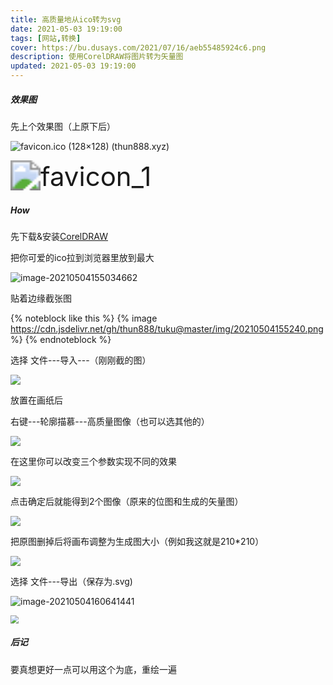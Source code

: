 ```yaml
---
title: 高质量地从ico转为svg
date: 2021-05-03 19:19:00
tags: [网站,转换]
cover: https://bu.dusays.com/2021/07/16/aeb55485924c6.png
description: 使用CorelDRAW将图片转为矢量图
updated: 2021-05-03 19:19:00
---
```


##### 效果图

先上个效果图（上原下后）

![favicon.ico (128×128) (thun888.xyz)](https://thun888.xyz/favicon.ico)

<img src="https://cdn.jsdelivr.net/gh/thun888/tuku@master/img/favicon_1.svg" alt="favicon_1" style="zoom:300%;" />

##### How

先下载&安装[CorelDRAW](https://share.thun888.xyz/%E8%BD%AF%E4%BB%B6/CorelDRAW_X4_SP2_%E7%B2%BE%E7%AE%80%E5%A2%9E%E5%BC%BA%E7%89%88.exe)

把你可爱的ico拉到浏览器里放到最大

![image-20210504155034662](https://cdn.jsdelivr.net/gh/thun888/tuku@master/img/image-20210504155034662.png)

贴着边缘截张图

{% noteblock like this %}
{% image https://cdn.jsdelivr.net/gh/thun888/tuku@master/img/20210504155240.png %}
{% endnoteblock %}

选择 文件---导入---（刚刚截的图）

![](https://cdn.jsdelivr.net/gh/thun888/tuku@master/img/20210504155534.png)

放置在画纸后

右键---轮廓描慕---高质量图像（也可以选其他的）

![](https://cdn.jsdelivr.net/gh/thun888/tuku@master/img/20210504155749.png)

在这里你可以改变三个参数实现不同的效果

![](https://cdn.jsdelivr.net/gh/thun888/tuku@master/img/dg4df56hde4568.png)

点击确定后就能得到2个图像（原来的位图和生成的矢量图）

![](https://cdn.jsdelivr.net/gh/thun888/tuku@master/img/20210504160151.png)

把原图删掉后将画布调整为生成图大小（例如我这就是210*210）

![](https://cdn.jsdelivr.net/gh/thun888/tuku@master/img/da21desf4s568gre46g.png)

选择 文件---导出（保存为.svg)

![image-20210504160641441](C:\Users\22383\AppData\Roaming\Typora\typora-user-images\image-20210504160641441.png)

<img src="https://cdn.jsdelivr.net/gh/thun888/tuku@master/img/20210504161231.png" style="zoom:80%;" />

##### 后记

要真想更好一点可以用这个为底，重绘一遍
